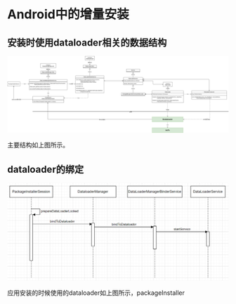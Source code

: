 # Android中的增量安装

## 安装时使用dataloader相关的数据结构

![](images/incfs/增量文件系统分析-安装器与dataloader的关系.png)

主要结构如上图所示。

## dataloader的绑定

![image-20210815161806653](images/incfs/image-20210815161806653.png)

应用安装的时候使用的dataloader如上图所示，packageInstaller

